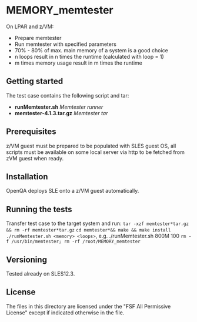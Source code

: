 # MEMORY_memtester
On LPAR and z/VM:
- Prepare memtester
- Run memtester with specified parameters
- 70% - 80% of max. main memory of a system is a good choice
- n loops result in n times the runtime (calculated with loop = 1)
- m times memory usage result in m times the runtime

## Getting started
The test case contains the following script and tar:

- **runMemtester.sh**  *Memtester runner*
- **memtester-4.1.3.tar.gz** *Memtester tar*

## Prerequisites
z/VM guest must be prepared to be populated with SLES guest OS, all scripts must be available on some local server via http to be fetched from zVM guest when ready.

## Installation
OpenQA deploys SLE onto a z/VM guest automatically.

## Running the tests
Transfer test case to the target system and run:
`tar -xzf memtester*tar.gz && rm -rf memtester*tar.gz`
`cd memtester*&& make && make install`
`./runMemtester.sh <memory> <loops>`, e.g. ./runMemtester.sh 800M 100
`rm -f /usr/bin/memtester; rm -rf /root/MEMORY_memtester`

## Versioning
Tested already on SLES12.3.

## License
The files in this directory are licensed under the "FSF All Permissive License" except if indicated otherwise in the file.
